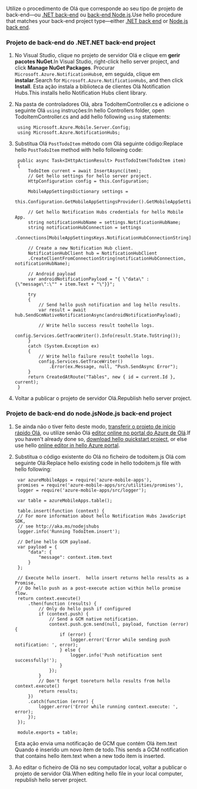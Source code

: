<span data-ttu-id="2035c-101">Utilize o procedimento de Olá que corresponde ao seu tipo de projeto de back-end&mdash;ou [.NET back-end](#dotnet) ou [back-end Node.js](#nodejs).</span><span class="sxs-lookup"><span data-stu-id="2035c-101">Use hello procedure that matches your back-end project type&mdash;either [.NET back end](#dotnet) or [Node.js back end](#nodejs).</span></span>

### <span data-ttu-id="2035c-102"><a name="dotnet"></a>Projeto de back-end do .NET</span><span class="sxs-lookup"><span data-stu-id="2035c-102"><a name="dotnet"></a>.NET back-end project</span></span>
1. <span data-ttu-id="2035c-103">No Visual Studio, clique no projeto de servidor Olá e clique em **gerir pacotes NuGet**.</span><span class="sxs-lookup"><span data-stu-id="2035c-103">In Visual Studio, right-click hello server project, and click **Manage NuGet Packages**.</span></span> <span data-ttu-id="2035c-104">Procurar `Microsoft.Azure.NotificationHubs`e, em seguida, clique em **instalar**.</span><span class="sxs-lookup"><span data-stu-id="2035c-104">Search for `Microsoft.Azure.NotificationHubs`, and then click **Install**.</span></span> <span data-ttu-id="2035c-105">Esta ação instala a biblioteca de clientes Olá Notification Hubs.</span><span class="sxs-lookup"><span data-stu-id="2035c-105">This installs hello Notification Hubs client library.</span></span>
2. <span data-ttu-id="2035c-106">Na pasta de controladores Olá, abra TodoItemController.cs e adicione o seguinte Olá `using` instruções:</span><span class="sxs-lookup"><span data-stu-id="2035c-106">In hello Controllers folder, open TodoItemController.cs and add hello following `using` statements:</span></span>

        using Microsoft.Azure.Mobile.Server.Config;
        using Microsoft.Azure.NotificationHubs;
3. <span data-ttu-id="2035c-107">Substitua Olá `PostTodoItem` método com Olá seguinte código:</span><span class="sxs-lookup"><span data-stu-id="2035c-107">Replace hello `PostTodoItem` method with hello following code:</span></span>  

        public async Task<IHttpActionResult> PostTodoItem(TodoItem item)
        {
            TodoItem current = await InsertAsync(item);
            // Get hello settings for hello server project.
            HttpConfiguration config = this.Configuration;

            MobileAppSettingsDictionary settings =
                this.Configuration.GetMobileAppSettingsProvider().GetMobileAppSettings();

            // Get hello Notification Hubs credentials for hello Mobile App.
            string notificationHubName = settings.NotificationHubName;
            string notificationHubConnection = settings
                .Connections[MobileAppSettingsKeys.NotificationHubConnectionString].ConnectionString;

            // Create a new Notification Hub client.
            NotificationHubClient hub = NotificationHubClient
            .CreateClientFromConnectionString(notificationHubConnection, notificationHubName);

            // Android payload
            var androidNotificationPayload = "{ \"data\" : {\"message\":\"" + item.Text + "\"}}";

            try
            {
                // Send hello push notification and log hello results.
                var result = await hub.SendGcmNativeNotificationAsync(androidNotificationPayload);

                // Write hello success result toohello logs.
                config.Services.GetTraceWriter().Info(result.State.ToString());
            }
            catch (System.Exception ex)
            {
                // Write hello failure result toohello logs.
                config.Services.GetTraceWriter()
                    .Error(ex.Message, null, "Push.SendAsync Error");
            }
            return CreatedAtRoute("Tables", new { id = current.Id }, current);
        }

4. <span data-ttu-id="2035c-108">Voltar a publicar o projeto de servidor Olá.</span><span class="sxs-lookup"><span data-stu-id="2035c-108">Republish hello server project.</span></span>

### <span data-ttu-id="2035c-109"><a name="nodejs"></a>Projeto de back-end do node.js</span><span class="sxs-lookup"><span data-stu-id="2035c-109"><a name="nodejs"></a>Node.js back-end project</span></span>
1. <span data-ttu-id="2035c-110">Se ainda não o tiver feito deste modo, [transferir o projeto de início rápido Olá](../articles/app-service-mobile/app-service-mobile-node-backend-how-to-use-server-sdk.md#download-quickstart), ou utilize senão Olá [editor online no portal do Azure de Olá](../articles/app-service-mobile/app-service-mobile-node-backend-how-to-use-server-sdk.md#online-editor).</span><span class="sxs-lookup"><span data-stu-id="2035c-110">If you haven't already done so, [download hello quickstart project](../articles/app-service-mobile/app-service-mobile-node-backend-how-to-use-server-sdk.md#download-quickstart), or else use hello [online editor in hello Azure portal](../articles/app-service-mobile/app-service-mobile-node-backend-how-to-use-server-sdk.md#online-editor).</span></span>
2. <span data-ttu-id="2035c-111">Substitua o código existente do Olá no ficheiro de todoitem.js Olá com seguinte Olá:</span><span class="sxs-lookup"><span data-stu-id="2035c-111">Replace hello existing code in hello todoitem.js file with hello following:</span></span>

        var azureMobileApps = require('azure-mobile-apps'),
        promises = require('azure-mobile-apps/src/utilities/promises'),
        logger = require('azure-mobile-apps/src/logger');

        var table = azureMobileApps.table();

        table.insert(function (context) {
        // For more information about hello Notification Hubs JavaScript SDK,
        // see http://aka.ms/nodejshubs
        logger.info('Running TodoItem.insert');

        // Define hello GCM payload.
        var payload = {
            "data": {
                "message": context.item.text
            }
        };   

        // Execute hello insert.  hello insert returns hello results as a Promise,
        // Do hello push as a post-execute action within hello promise flow.
        return context.execute()
            .then(function (results) {
                // Only do hello push if configured
                if (context.push) {
                    // Send a GCM native notification.
                    context.push.gcm.send(null, payload, function (error) {
                        if (error) {
                            logger.error('Error while sending push notification: ', error);
                        } else {
                            logger.info('Push notification sent successfully!');
                        }
                    });
                }
                // Don't forget tooreturn hello results from hello context.execute()
                return results;
            })
            .catch(function (error) {
                logger.error('Error while running context.execute: ', error);
            });
        });

        module.exports = table;  

    <span data-ttu-id="2035c-112">Esta ação envia uma notificação de GCM que contém Olá item.text Quando é inserido um novo item de todo.</span><span class="sxs-lookup"><span data-stu-id="2035c-112">This sends a GCM notification that contains hello item.text when a new todo item is inserted.</span></span>
3. <span data-ttu-id="2035c-113">Ao editar o ficheiro de Olá no seu computador local, voltar a publicar o projeto de servidor Olá.</span><span class="sxs-lookup"><span data-stu-id="2035c-113">When editing hello file in your local computer, republish hello server project.</span></span>
